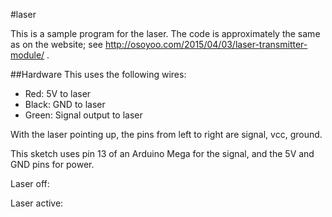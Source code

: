 ﻿#laser

This is a sample program for the laser. The code is approximately the same as on the website; see http://osoyoo.com/2015/04/03/laser-transmitter-module/ .


##Hardware
This uses the following wires:
- Red: 5V to laser
- Black: GND to laser
- Green: Signal output to laser

With the laser pointing up, the pins from left to right are signal, vcc, ground. 

This sketch uses pin 13 of an Arduino Mega for the signal, and the 5V and GND pins for power.

Laser off:



Laser active:



